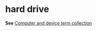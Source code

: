 # hard drive

**See** [Computer and device term collection](/style-guide/a-z-word-list-term-collections/term-collections/computer-device-terms)
